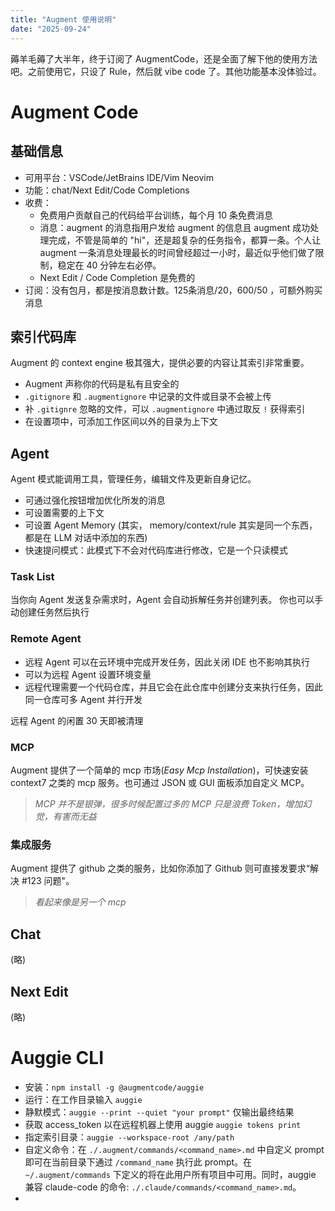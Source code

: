 ```yaml
---
title: "Augment 使用说明"
date: "2025-09-24"
---
```


薅羊毛薅了大半年，终于订阅了 AugmentCode，还是全面了解下他的使用方法吧。之前使用它，只设了 Rule，然后就 vibe code 了。其他功能基本没体验过。

# Augment Code

## 基础信息

- 可用平台：VSCode/JetBrains IDE/Vim Neovim
- 功能：chat/Next Edit/Code Completions
- 收费：
	- 免费用户贡献自己的代码给平台训练，每个月 10 条免费消息
	- 消息：augment 的消息指用户发给 augment 的信息且 augment 成功处理完成，不管是简单的 "hi"，还是超复杂的任务指令，都算一条。个人让 augment 一条消息处理最长的时间曾经超过一小时，最近似乎他们做了限制，稳定在 40 分钟左右必停。
	- Next Edit / Code Completion 是免费的
- 订阅：没有包月，都是按消息数计数。125条消息/$20，600/$50 ，可额外购买消息

## 索引代码库

Augment 的 context engine 极其强大，提供必要的内容让其索引非常重要。

- Augment 声称你的代码是私有且安全的
- `.gitignore` 和 `.augmentignore` 中记录的文件或目录不会被上传
- 补 `.gitignre` 忽略的文件，可以 `.augmentignore` 中通过取反 `!` 获得索引
- 在设置项中，可添加工作区间以外的目录为上下文

## Agent

Agent 模式能调用工具，管理任务，编辑文件及更新自身记忆。

- 可通过强化按钮增加优化所发的消息
- 可设置需要的上下文
- 可设置 Agent Memory (其实， memory/context/rule 其实是同一个东西，都是在 LLM 对话中添加的东西)
- 快速提问模式：此模式下不会对代码库进行修改，它是一个只读模式
### Task List

当你向 Agent 发送复杂需求时，Agent 会自动拆解任务并创建列表。
你也可以手动创建任务然后执行

### Remote Agent

- 远程 Agent 可以在云环境中完成开发任务，因此关闭 IDE 也不影响其执行
- 可以为远程 Agent 设置环境变量
- 远程代理需要一个代码仓库，并且它会在此仓库中创建分支来执行任务，因此同一仓库可多 Agent 并行开发

远程 Agent 的闲置 30 天即被清理

### MCP

Augment 提供了一个简单的 mcp 市场(*Easy Mcp Installation*)，可快速安装 context7 之类的 mcp 服务。也可通过 JSON 或 GUI 面板添加自定义 MCP。

> *MCP 并不是银弹，很多时候配置过多的 MCP 只是浪费 Token，增加幻觉，有害而无益*

### 集成服务

Augment 提供了 github 之类的服务，比如你添加了 Github 则可直接发要求“解决 #123 问题"。
> *看起来像是另一个 mcp*


## Chat
(略)
## Next Edit
(略)


# Auggie CLI

- 安装：`npm install -g @augmentcode/auggie`
- 运行：在工作目录输入 `auggie`
- 静默模式：`auggie --print --quiet "your prompt"` 仅输出最终结果
- 获取 access_token 以在远程机器上使用 auggie `auggie tokens print`
- 指定索引目录：`auggie --workspace-root /any/path` 
- 自定义命令：在 `./.augment/commands/<command_name>.md` 中自定义 prompt 即可在当前目录下通过 `/command_name` 执行此 prompt。在 `~/.augment/commands` 下定义的将在此用户所有项目中可用。同时，auggie 兼容 claude-code 的命令: `./.claude/commands/<command_name>.md`。
- 



